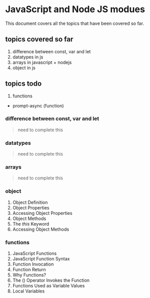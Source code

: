 # JavaScript and Node JS modues
This document covers all the topics that have been covered so far.


## topics covered so far

1. difference between const, var and let
2. datatypes in js
3. arrays in javascript + nodejs
4. object in js


## topics todo

1. functions

* prompt-async (function)




### difference between const, var and let
> need to complete this
>


### datatypes
> need to complete this
>

### arrays
> need to complete this
>


### object
1. Object Definition
2. Object Properties
3. Accessing Object Properties
4. Object Methods
5. The _this_ Keyword
6. Accessing Object Methods


### functions
1. JavaScript Functions
2. JavaScript Function Syntax
3. Function Invocation
4. Function Return
5. Why Functions?
6. The () Operator Invokes the Function
7. Functions Used as Variable Values
8. Local Variables


